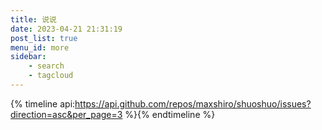```yaml
---
title: 说说
date: 2023-04-21 21:31:19
post_list: true
menu_id: more
sidebar:
    - search
    - tagcloud
---
```

{% timeline api:https://api.github.com/repos/maxshiro/shuoshuo/issues?direction=asc&per_page=3 %}{% endtimeline %}